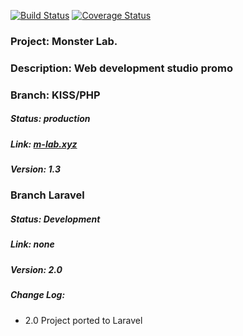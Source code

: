 [![Build Status](https://travis-ci.org/mikewazovzky/monsterlab.svg?branch=master)](https://travis-ci.org/mikewazovzky/monsterlab)
[![Coverage Status](https://coveralls.io/repos/github/mikewazovzky/monsterlab/badge.svg?branch=master)](https://coveralls.io/github/mikewazovzky/monsterlab?branch=master)

### Project: Monster Lab.
### Description: Web development studio promo

### Branch: KISS/PHP
##### Status: production
##### Link: [m-lab.xyz](http://m-lab.xyz)
##### Version: 1.3

### Branch Laravel
##### Status: Development
##### Link: none
##### Version: 2.0
##### Change Log:
- 2.0 Project ported to Laravel
